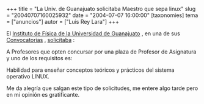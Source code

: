 +++
title = "La Univ. de Guanajuato solicitaba Maestro que sepa linux"
slug = "20040707160025932"
date = "2004-07-07 16:00:00"
[taxonomies]
tema = ["anuncios"]
autor = ["Luis Rey Lara"]
+++

El [Instituto de Física de la Universidad de
Guanajuato](http://www.ifug.ugto.mx/) , en una de sus
[Convocatorias](http://www.ifug.ugto.mx/convocatorias.html) ,
[solicitaba](http://www.ifug.ugto.mx/computo_junio_2004.PDF) :

A Profesores que opten concursar por una plaza de Profesor de Asignatura
y uno de los requisitos es:

Habilidad para enseñar conceptos teóricos y prácticos del sistema
operativo LINUX.

Me da alegría que salgan este tipo de solicitudes, me entere algo tarde
pero en mi opinión es gratificante.

